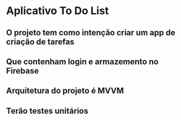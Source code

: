 # Aplicativo To Do List 

## O projeto tem como intenção criar um app de criação de tarefas 
## Que contenham login e armazemento no Firebase 
## Arquitetura do projeto é MVVM 
## Terão testes unitários 
